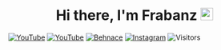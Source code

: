<div align="center">
   <h1>Hi there, I'm Frabanz <img src="https://media.giphy.com/media/hvRJCLFzcasrR4ia7z/giphy.gif" width="25px" alt="wave"> </h1>
</div>

[![YouTube](lofi-frabanz.gif)](https://youtu.be/H6AxCBrF__U)
[![YouTube](https://img.shields.io/badge/Lofi%20Frabanz%20-YouTube-bb0000.svg?style=flat-square&logo=youtube)](https://youtu.be/H6AxCBrF__U)
[![Behnace](https://img.shields.io/badge/Frabanz%20-Behance-053eff.svg?style=flat-square&logo=behance)](https://www.behance.net/franzbartsch)
[![Instagram](https://img.shields.io/badge/Frabanz%20-Instagram-dd2a7b.svg?style=flat-square&logo=instagram)](https://www.instagram.com/franz.bartsch)
![Visitors](https://visitor-badge.laobi.icu/badge?page_id=frabanz.frabanz)

